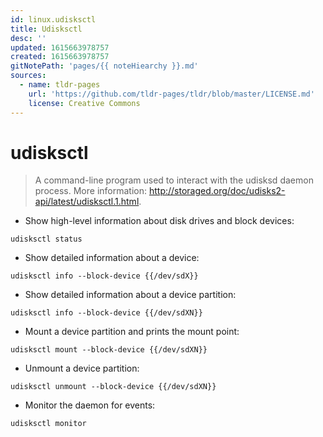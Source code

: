 ```yaml
---
id: linux.udisksctl
title: Udisksctl
desc: ''
updated: 1615663978757
created: 1615663978757
gitNotePath: 'pages/{{ noteHiearchy }}.md'
sources:
  - name: tldr-pages
    url: 'https://github.com/tldr-pages/tldr/blob/master/LICENSE.md'
    license: Creative Commons
---
```

# udisksctl

> A command-line program used to interact with the udisksd daemon process.
> More information: <http://storaged.org/doc/udisks2-api/latest/udisksctl.1.html>.

- Show high-level information about disk drives and block devices:

`udisksctl status`

- Show detailed information about a device:

`udisksctl info --block-device {{/dev/sdX}}`

- Show detailed information about a device partition:

`udisksctl info --block-device {{/dev/sdXN}}`

- Mount a device partition and prints the mount point:

`udisksctl mount --block-device {{/dev/sdXN}}`

- Unmount a device partition:

`udisksctl unmount --block-device {{/dev/sdXN}}`

- Monitor the daemon for events:

`udisksctl monitor`

